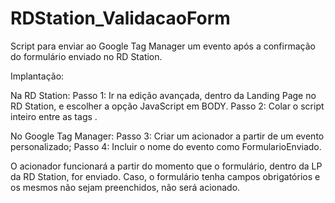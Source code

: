 # RDStation_ValidacaoForm

Script para enviar ao Google Tag Manager um evento após a confirmação do formulário enviado no RD Station.

Implantação:

Na RD Station:
Passo 1: Ir na edição avançada, dentro da Landing Page no RD Station, e escolher a opção JavaScript em BODY.
Passo 2: Colar o script inteiro entre as tags <script> </script>.

No Google Tag Manager:
Passo 3: Criar um acionador a partir de um evento personalizado;
Passo 4: Incluir o nome do evento como FormularioEnviado.

O acionador funcionará a partir do momento que o formulário, dentro da LP da RD Station, for enviado.
Caso, o formulário tenha campos obrigatórios e os mesmos não sejam preenchidos, não será acionado.
